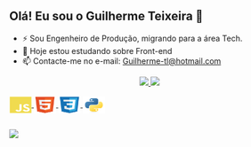 ## Olá! Eu sou o Guilherme Teixeira 👋

- ⚡ Sou Engenheiro de Produção, migrando para a área Tech. 
- 🌱 Hoje estou estudando sobre Front-end 
- 📫 Contacte-me no e-mail: Guilherme-tl@hotmail.com 

<div align="center">
  <a href="https://github.com/guihTX">
  <img height="180em" src="https://github-readme-stats.vercel.app/api?username=guihTX&show_icons=true&theme=dark&include_all_commits=true&count_private=true"/>
  <img height="180em" src="https://github-readme-stats.vercel.app/api/top-langs/?username=guihTX&layout=compact&langs_count=7&theme=dark"/>
</div>

  <div style="display: inline_block"><br>
  <img align="center" alt="Rafa-Js" height="30" width="40" src="https://raw.githubusercontent.com/devicons/devicon/master/icons/javascript/javascript-plain.svg">
  <img align="center" alt="Rafa-HTML" height="30" width="40" src="https://raw.githubusercontent.com/devicons/devicon/master/icons/html5/html5-original.svg">
  <img align="center" alt="Rafa-CSS" height="30" width="40" src="https://raw.githubusercontent.com/devicons/devicon/master/icons/css3/css3-original.svg">
  <img align="center" alt="Rafa-Python" height="30" width="40" src="https://raw.githubusercontent.com/devicons/devicon/master/icons/python/python-original.svg">
  
</div>
  
  ##
  
  <div> 
  <a href="https://www.linkedin.com/in/guilherme-teixeira-/" target="_blank"><img src="https://img.shields.io/badge/-LinkedIn-%230077B5?style=for-the-badge&logo=linkedin&logoColor=white" target="_blank"></a> 
 
 
</div>
